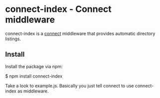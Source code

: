 # connect-index - Connect middleware

  connect-index is a [connect](http://senchalabs.github.com/connect/) 
  middleware that provides automatic directory listings. 

## Install

Install the package via npm:

  $ npm install connect-index

Take a look to example.js. Basically you just tell connect
to use connect-index as middleware. 
